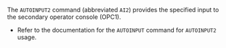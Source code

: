 <!-- SPDX-License-Identifier: LicenseRef-DPS8M-Doc OR LicenseRef-CF-GAL -->
<!-- SPDX-FileCopyrightText: 2022 The DPS8M Development Team -->
<!-- scspell-id: 96cf8e88-3173-11ed-a0be-80ee73e9b8e7 -->
The `AUTOINPUT2` command (abbreviated `AI2`) provides the specified input to the
secondary operator console (OPC1).

* Refer to the documentation for the `AUTOINPUT` command for `AUTOINPUT2` usage.

